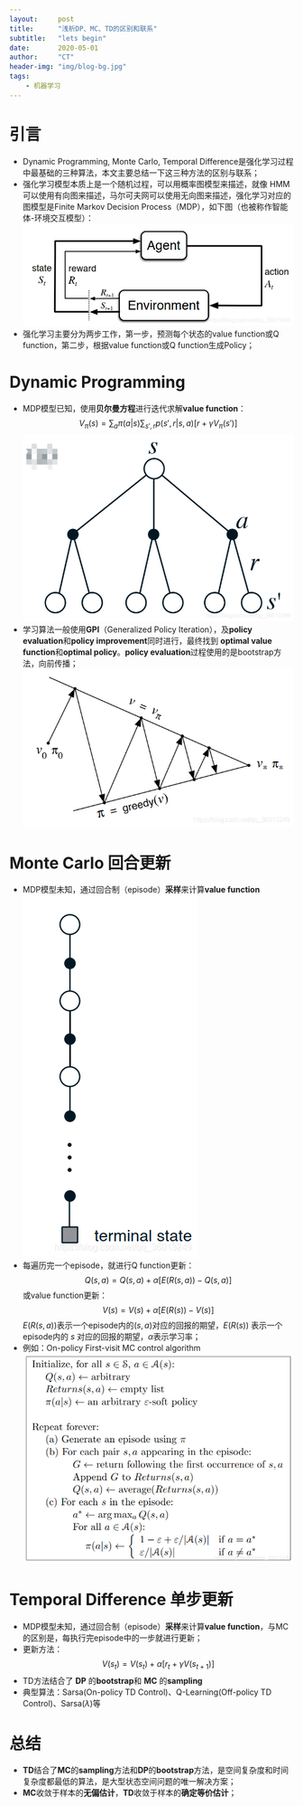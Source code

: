 ```yaml
---
layout:     post
title:      "浅析DP、MC、TD的区别和联系"
subtitle:   "lets begin"
date:       2020-05-01
author:     "CT"
header-img: "img/blog-bg.jpg"
tags:
    - 机器学习
---
```

# 引言
- Dynamic Programming, Monte Carlo, Temporal Difference是强化学习过程中最基础的三种算法，本文主要总结一下这三种方法的区别与联系；
- 强化学习模型本质上是一个随机过程，可以用概率图模型来描述，就像 HMM 可以使用有向图来描述，马尔可夫网可以使用无向图来描述，强化学习对应的图模型是Finite Markov Decision Process（MDP），如下图（也被称作智能体-环境交互模型）：
![img](/img/MC_1.png)
- 强化学习主要分为两步工作，第一步，预测每个状态的value function或Q function，第二步，根据value function或Q function生成Policy；
# Dynamic Programming
- MDP模型已知，使用**贝尔曼方程**进行迭代求解**value function**：
$$V_\pi(s)=\sum_a \pi(a|s)\sum_{s',r}p(s',r|s,a)[r+\gamma V_\pi(s')]$$
![img](/img/MC_2.png)
- 学习算法一般使用**GPI**（Generalized Policy Iteration），及**policy evaluation**和**policy improvement**同时进行，最终找到 **optimal value function**和**optimal policy**。**policy evaluation**过程使用的是bootstrap方法，向前传播；
![img](/img/MC_3.png)
# Monte Carlo 回合更新
- MDP模型未知，通过回合制（episode）**采样**来计算**value function**
![img](/img/MC_4.png)
- 每遍历完一个episode，就进行Q function更新：
$$Q(s,a)=Q(s,a)+\alpha [E(R(s,a))-Q(s,a)]$$
或value function更新：
$$V(s)=V(s)+\alpha [E(R(s))-V(s)]$$
$E(R(s,a))$表示一个episode内的$(s,a)$对应的回报的期望，$E(R(s))$ 表示一个episode内的 $s$ 对应的回报的期望，$\alpha$表示学习率；
- 例如：On-policy First-visit MC control algorithm
![img](/img/MC_5.png)
# Temporal Difference 单步更新
- MDP模型未知，通过回合制（episode）**采样**来计算**value function**，与MC的区别是，每执行完episode中的一步就进行更新；
- 更新方法：
$$V(s_t)=V(s_t)+\alpha[r_t+\gamma V(s_{t+1})]$$
- TD方法结合了 **DP** 的**bootstrap**和 **MC** 的**sampling**
- 典型算法：Sarsa(On-policy TD Control)、Q-Learning(Off-policy TD Control)、Sarsa($\lambda$)等

# 总结
- **TD**结合了**MC**的**sampling**方法和**DP**的**bootstrap**方法，是空间复杂度和时间复杂度都最低的算法，是大型状态空间问题的唯一解决方案；
- **MC**收敛于样本的**无偏估计**，**TD**收敛于样本的**确定等价估计**；
